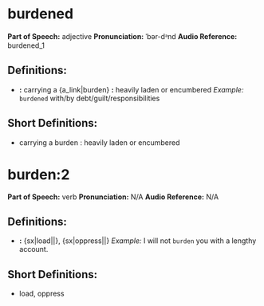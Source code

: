 # burdened

**Part of Speech:** adjective
**Pronunciation:** ˈbər-dᵊnd
**Audio Reference:** burdened_1

## Definitions:
- **:** carrying a {a_link|burden} **:** heavily laden or encumbered 
  *Example:* `burdened` with/by debt/guilt/responsibilities

## Short Definitions:
- carrying a burden : heavily laden or encumbered
# burden:2

**Part of Speech:** verb
**Pronunciation:** N/A
**Audio Reference:** N/A

## Definitions:
- **:** {sx|load||}, {sx|oppress||} 
  *Example:* I will not `burden` you with a lengthy account.

## Short Definitions:
- load, oppress
